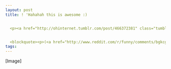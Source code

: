 ```yaml
---
layout: post
title: ! 'Hahahah this is awesome :)


  <p><a href="http://ohinternet.tumblr.com/post/466372381" class="tumblr_blog">ohinternet</a>:</p>


  <blockquote><p>(<a href="http://www.reddit.com/r/funny/comments/bgkcg/ive_seen_some_of_these_wallpapers_recently_do/c0moqj0">reddit</a>)</p></blockquote>'
tags: 
---
```

[Image]
